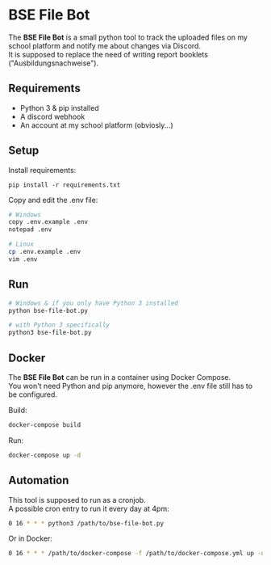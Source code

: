 # BSE File Bot

The **BSE File Bot** is a small python tool to track the uploaded files on my school platform and notify me about changes via Discord.
<br />It is supposed to replace the need of writing report booklets ("Ausbildungsnachweise").


## Requirements

- Python 3 & pip installed
- A discord webhook
- An account at my school platform (obviosly...)


## Setup

Install requirements:
```
pip install -r requirements.txt
```

Copy and edit the .env file:
```bash
# Windows
copy .env.example .env
notepad .env

# Linux
cp .env.example .env
vim .env
```


## Run

```bash
# Windows & if you only have Python 3 installed
python bse-file-bot.py

# with Python 3 specifically
python3 bse-file-bot.py
```


## Docker

The **BSE File Bot** can be run in a container using Docker Compose.
<br />You won't need Python and pip anymore, however the .env file still has to be configured.

Build:
```bash
docker-compose build
```

Run:
```bash
docker-compose up -d
```


## Automation

This tool is supposed to run as a cronjob.
<br />A possible cron entry to run it every day at 4pm:
```bash
0 16 * * * python3 /path/to/bse-file-bot.py
```

Or in Docker:
```bash
0 16 * * * /path/to/docker-compose -f /path/to/docker-compose.yml up -d > /dev/null
```
